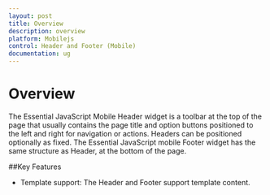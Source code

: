 ```yaml
---
layout: post
title: Overview
description: overview
platform: Mobilejs
control: Header and Footer (Mobile)
documentation: ug
---
```


# Overview

The Essential JavaScript Mobile Header widget is a toolbar at the top of the page that usually contains the page title and option buttons positioned to the left and right for navigation or actions. Headers can be positioned optionally as fixed. The Essential JavaScript mobile Footer widget has the same structure as Header, at the bottom of the page.

##Key Features

* Template support: The Header and Footer support template content.
